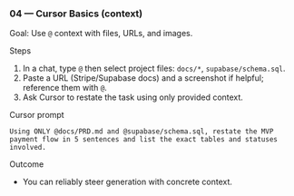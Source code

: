 ### 04 — Cursor Basics (context)

Goal: Use `@` context with files, URLs, and images.

Steps
1) In a chat, type `@` then select project files: `docs/*`, `supabase/schema.sql`.
2) Paste a URL (Stripe/Supabase docs) and a screenshot if helpful; reference them with `@`.
3) Ask Cursor to restate the task using only provided context.

Cursor prompt
```
Using ONLY @docs/PRD.md and @supabase/schema.sql, restate the MVP payment flow in 5 sentences and list the exact tables and statuses involved.
```

Outcome
- You can reliably steer generation with concrete context.


